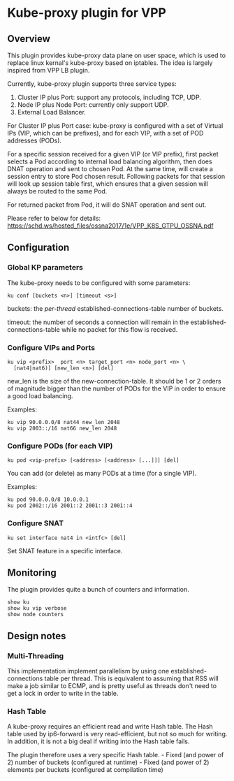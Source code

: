 # Kube-proxy plugin for VPP

## Overview

This plugin provides kube-proxy data plane on user space,
which is used to replace linux kernal's kube-proxy based on iptables.
The idea is largely inspired from VPP LB plugin.

Currently, kube-proxy plugin supports three service types:
1) Cluster IP plus Port: support any protocols, including TCP, UDP.
2) Node IP plus Node Port: currently only support UDP.
3) External Load Balancer.

For Cluster IP plus Port case:
kube-proxy is configured with a set of Virtual IPs (VIP, which can be
prefixes), and for each VIP, with a set of POD addresses (PODs).

For a specific session received for a given VIP (or VIP prefix), 
first packet selects a Pod according to internal load balancing algorithm, 
then does DNAT operation and sent to chosen Pod.
At the same time, will create a session entry to store Pod chosen result.
Following packets for that session will look up session table first, 
which ensures that a given session will always be routed to the same Pod.

For returned packet from Pod, it will do SNAT operation and sent out.

Please refer to below for details: 
https://schd.ws/hosted_files/ossna2017/1e/VPP_K8S_GTPU_OSSNA.pdf


## Configuration

### Global KP parameters

The kube-proxy needs to be configured with some parameters:

	ku conf [buckets <n>] [timeout <s>]

buckets: the *per-thread* established-connections-table number of buckets.

timeout: the number of seconds a connection will remain in the
         established-connections-table while no packet for this flow
         is received.

### Configure VIPs and Ports

    ku vip <prefix>  port <n> target_port <n> node_port <n> \
      [nat4|nat6)] [new_len <n>] [del]

new_len is the size of the new-connection-table. It should be 1 or 2 orders of
magnitude bigger than the number of PODs for the VIP in order to ensure a good
load balancing.

Examples:

    ku vip 90.0.0.0/8 nat44 new_len 2048
    ku vip 2003::/16 nat66 new_len 2048
    
### Configure PODs (for each VIP)

    ku pod <vip-prefix> [<address> [<address> [...]]] [del]

You can add (or delete) as many PODs at a time (for a single VIP).

Examples:

    ku pod 90.0.0.0/8 10.0.0.1
    ku pod 2002::/16 2001::2 2001::3 2001::4

### Configure SNAT

    ku set interface nat4 in <intfc> [del]

Set SNAT feature in a specific interface.


## Monitoring

The plugin provides quite a bunch of counters and information.

    show ku
    show ku vip verbose
    show node counters


## Design notes

### Multi-Threading

This implementation implement parallelism by using 
one established-connections table per thread. This is equivalent to assuming
that RSS will make a job similar to ECMP, and is pretty useful as threads don't
need to get a lock in order to write in the table.

### Hash Table

A kube-proxy requires an efficient read and write Hash table. The Hash table
used by ip6-forward is very read-efficient, but not so much for writing. In
addition, it is not a big deal if writing into the Hash table fails.

The plugin therefore uses a very specific Hash table.
	- Fixed (and power of 2) number of buckets (configured at runtime)
	- Fixed (and power of 2) elements per buckets (configured at compilation time)


